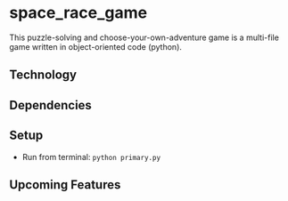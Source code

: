 # space_race_game
This puzzle-solving and choose-your-own-adventure game is a multi-file game written in object-oriented code (python).


## Technology



## Dependencies



## Setup
* Run from terminal: `python primary.py`


## Upcoming Features
